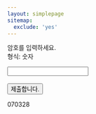 ```yaml
---
layout: simplepage
sitemap:
  exclude: 'yes'
---
```


<script>
  function jsMove(){
    var baselink = "https://seil0224.github.io/labyrinth/"
    var pc = document.getElementById('passcode').value;
    alert("비밀번호: "+pc);
    window.open(baselink.concat(pc));
  }
</script>


<p>
암호를 입력하세요. <br>
형식: 숫자 <br>
  <form autocomplete='off' onsubmit = "jsMove();">
      <input id = 'passcode' type='text' required><br><br>
      <input type = 'submit' value = '제출합니다.'>
    </form>
</p>

070328

